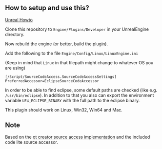 ## How to setup and use this?
[Unreal Howto](https://wiki.unrealengine.com/Linux_Known_Issues#C.2B.2B_projects_and_IDE.27s)

Clone this repository to ```Engine/Plugins/Developer``` in your UnrealEngine directory.

Now rebuild the engine (or better, build the plugin).

Add the following to the file ```Engine/Config/Linux/LinuxEngine.ini```

(Keep in mind that ```Linux``` in that filepath might change to whatever OS you are using)

```
[/Script/SourceCodeAccess.SourceCodeAccessSettings]
PreferredAccessor=EclipseSourceCodeAccessor
```

In order to be able to find eclipse, some default paths are checked (like e.g. ```/usr/bin/eclipse```).
In addition to that you also can export the environment variable ```UE4_ECLIPSE_BINARY``` with the full path to the eclipse binary.

This plugin should work on Linux, Win32, Win64 and Mac.

## Note
Based on the [qt creator source access implementation](https://github.com/fire/QtCreatorSourceCodeAccess) and the included code lite source accessor.
